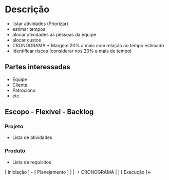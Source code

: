 # Descrição

- listar atividades (Priorizar)
- estimar tempos
- alocar atividades às pessoas da equipe
- alocar custos
- CRONOGRAMA + Margem 20% a mais com relação ao tempo estimado
- Identificar riscos (considerar nos 20% a mais de tempo)

## Partes interessadas

- Equipe
- Cliente
- Patrociono
- etc.

## Escopo - Flexível - **Backlog**

### Projeto

- Lista de atividades

### Produto

- Lista de requisitos

[ Iniciação ] - [ Planejamento ]
|
|
-> CRONOGRAMA
|
|
[ Execução ]<-
